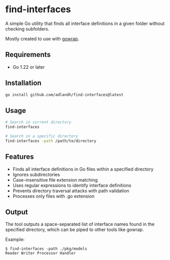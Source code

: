 # find-interfaces

A simple Go utility that finds all interface definitions in a given folder without checking subfolders.

Mostly created to use with [gowrap](https://github.com/hexdigest/gowrap).

## Requirements

- Go 1.22 or later

## Installation

```bash
go install github.com/adlandh/find-interfaces@latest
```

## Usage

```bash
# Search in current directory
find-interfaces

# Search in a specific directory
find-interfaces -path /path/to/directory
```

## Features

- Finds all interface definitions in Go files within a specified directory
- Ignores subdirectories
- Case-insensitive file extension matching
- Uses regular expressions to identify interface definitions
- Prevents directory traversal attacks with path validation
- Processes only files with .go extension

## Output

The tool outputs a space-separated list of interface names found in the specified directory, which can be piped to other tools like gowrap.

Example:
```
$ find-interfaces -path ./pkg/models
Reader Writer Processor Handler
```
